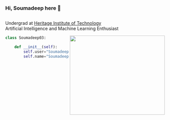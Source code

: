 ### Hi, Soumadeep here 👋
##
<div>
  <p>Undergrad at <a href="https://github.com/larymak/Html-Css-Recap">Heritage Institute of Technology</a><br>
     Artificial Intelligence and Machine Learning Enthusiast</p>
 
  <img align="right" src="https://media.giphy.com/media/SWoSkN6DxTszqIKEqv/giphy.gif" width="300" height="250"/>
</div>

```python
class Soumadeep03:

    def __init__(self):
        self.user="Soumadeep03"
        self.name="Soumadeep Maji"
    
```
